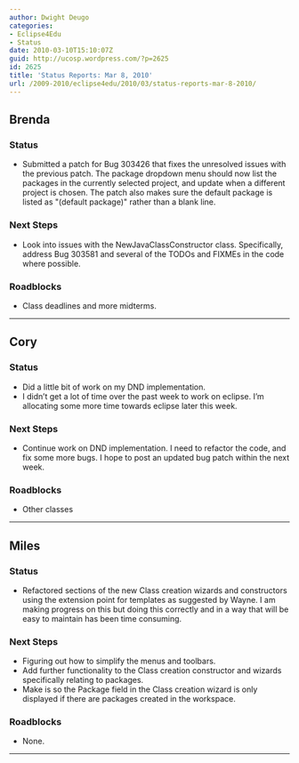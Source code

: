```yaml
---
author: Dwight Deugo
categories:
- Eclipse4Edu
- Status
date: 2010-03-10T15:10:07Z
guid: http://ucosp.wordpress.com/?p=2625
id: 2625
title: 'Status Reports: Mar 8, 2010'
url: /2009-2010/eclipse4edu/2010/03/status-reports-mar-8-2010/
---
```


## **Brenda**

### Status

  * Submitted a patch for Bug 303426 that fixes the unresolved issues with the previous patch. The package dropdown menu should now list the packages in the currently selected project, and update when a different project is chosen. The patch also makes sure the default package is listed as "(default package)" rather than a blank line.

### Next Steps

  * Look into issues with the NewJavaClassConstructor class. Specifically, address Bug 303581 and several of the TODOs and FIXMEs in the code where possible. 

### Roadblocks

<ul type="disc">
  <li>
    Class deadlines and more midterms.
  </li>
</ul>

* * *

## **Cory**

### Status

  * Did a little bit of work on my DND implementation. 
  * I didn&#8217;t get a lot of time over the past week to work on eclipse. I&#8217;m allocating some more time towards eclipse later this week. 

### Next Steps

  * Continue work on DND implementation. I need to refactor the code, and fix some more bugs. I hope to post an updated bug patch within the next week. 

### Roadblocks

<ul type="disc">
  <li>
    Other classes
  </li>
</ul>

* * *

## **Miles**

### Status

  * Refactored sections of the new Class creation wizards and constructors using the extension point for templates as suggested by Wayne. I am making progress on this but doing this correctly and in a way that will be easy to maintain has been time consuming.

### Next Steps

  * Figuring out how to simplify the menus and toolbars.
  * Add further functionality to the Class creation constructor and wizards specifically relating to packages.
  * Make is so the Package field in the Class creation wizard is only displayed if there are packages created in the workspace.

### Roadblocks

<ul type="disc">
  <li>
    None.
  </li>
</ul>

* * *